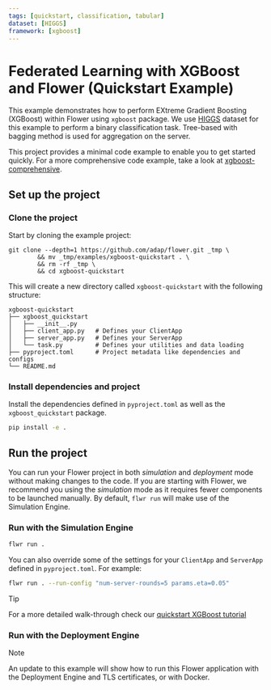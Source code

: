 ```yaml
---
tags: [quickstart, classification, tabular]
dataset: [HIGGS]
framework: [xgboost]
---
```


# Federated Learning with XGBoost and Flower (Quickstart Example)

This example demonstrates how to perform EXtreme Gradient Boosting (XGBoost) within Flower using `xgboost` package.
We use [HIGGS](https://archive.ics.uci.edu/dataset/280/higgs) dataset for this example to perform a binary classification task.
Tree-based with bagging method is used for aggregation on the server.

This project provides a minimal code example to enable you to get started quickly. For a more comprehensive code example, take a look at [xgboost-comprehensive](https://github.com/adap/flower/tree/main/examples/xgboost-comprehensive).

## Set up the project

### Clone the project

Start by cloning the example project:

```shell
git clone --depth=1 https://github.com/adap/flower.git _tmp \
        && mv _tmp/examples/xgboost-quickstart . \
        && rm -rf _tmp \
        && cd xgboost-quickstart
```

This will create a new directory called `xgboost-quickstart` with the following structure:

```shell
xgboost-quickstart
├── xgboost_quickstart
│   ├── __init__.py
│   ├── client_app.py   # Defines your ClientApp
│   ├── server_app.py   # Defines your ServerApp
│   └── task.py         # Defines your utilities and data loading
├── pyproject.toml      # Project metadata like dependencies and configs
└── README.md
```

### Install dependencies and project

Install the dependencies defined in `pyproject.toml` as well as the `xgboost_quickstart` package.

```bash
pip install -e .
```

## Run the project

You can run your Flower project in both _simulation_ and _deployment_ mode without making changes to the code. If you are starting with Flower, we recommend you using the _simulation_ mode as it requires fewer components to be launched manually. By default, `flwr run` will make use of the Simulation Engine.

### Run with the Simulation Engine

```bash
flwr run .
```

You can also override some of the settings for your `ClientApp` and `ServerApp` defined in `pyproject.toml`. For example:

```bash
flwr run . --run-config "num-server-rounds=5 params.eta=0.05"
```

> [!TIP]
> For a more detailed walk-through check our [quickstart XGBoost tutorial](https://flower.ai/docs/framework/tutorial-quickstart-xgboost.html)

### Run with the Deployment Engine

> [!NOTE]
> An update to this example will show how to run this Flower application with the Deployment Engine and TLS certificates, or with Docker.
